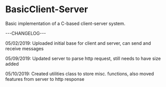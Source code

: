 # BasicClient-Server
Basic implementation of a C-based client-server system.


---CHANGELOG---

05/02/2019: Uploaded initial base for client and server, can send and receive messages


05/09/2019: Updated server to parse http request, still needs to have size added

05/10/2019: Created utilities class to store misc. functions, also moved features from server to http response